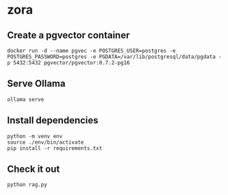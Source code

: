 # zora

## Create a pgvector container
```
docker run -d --name pgvec -e POSTGRES_USER=postgres -e POSTGRES_PASSWORD=postgres -e PGDATA=/var/lib/postgresql/data/pgdata -p 5432:5432 pgvector/pgvector:0.7.2-pg16
```

## Serve Ollama
```
ollama serve
```

## Install dependencies
```
python -m venv env
source ./env/bin/activate
pip install -r requirements.txt
```

## Check it out
```
python rag.py
```

